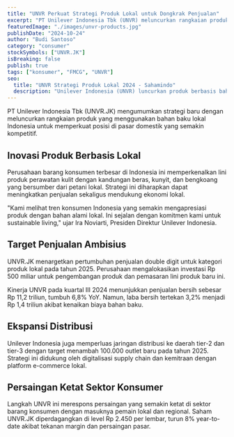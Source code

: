 ```yaml
---
title: "UNVR Perkuat Strategi Produk Lokal untuk Dongkrak Penjualan"
excerpt: "PT Unilever Indonesia Tbk (UNVR) meluncurkan rangkaian produk berbasis bahan lokal untuk meningkatkan penjualan di tengah persaingan ketat sektor konsumer."
featuredImage: "./images/unvr-products.jpg"
publishDate: "2024-10-24"
author: "Budi Santoso"
category: "consumer"
stockSymbols: ["UNVR.JK"]
isBreaking: false
publish: true
tags: ["konsumer", "FMCG", "UNVR"]
seo:
  title: "UNVR Strategi Produk Lokal 2024 - Sahamindo"
  description: "Unilever Indonesia (UNVR) luncurkan produk berbasis bahan lokal untuk tingkatkan penjualan"
---
```


PT Unilever Indonesia Tbk (UNVR.JK) mengumumkan strategi baru dengan meluncurkan rangkaian produk yang menggunakan bahan baku lokal Indonesia untuk memperkuat posisi di pasar domestik yang semakin kompetitif.

## Inovasi Produk Berbasis Lokal

Perusahaan barang konsumen terbesar di Indonesia ini memperkenalkan lini produk perawatan kulit dengan kandungan beras, kunyit, dan bengkoang yang bersumber dari petani lokal. Strategi ini diharapkan dapat meningkatkan penjualan sekaligus mendukung ekonomi lokal.

"Kami melihat tren konsumen Indonesia yang semakin mengapresiasi produk dengan bahan alami lokal. Ini sejalan dengan komitmen kami untuk sustainable living," ujar Ira Noviarti, Presiden Direktur Unilever Indonesia.

## Target Penjualan Ambisius

UNVR.JK menargetkan pertumbuhan penjualan double digit untuk kategori produk lokal pada tahun 2025. Perusahaan mengalokasikan investasi Rp 500 miliar untuk pengembangan produk dan pemasaran lini produk baru ini.

Kinerja UNVR pada kuartal III 2024 menunjukkan penjualan bersih sebesar Rp 11,2 triliun, tumbuh 6,8% YoY. Namun, laba bersih tertekan 3,2% menjadi Rp 1,4 triliun akibat kenaikan biaya bahan baku.

## Ekspansi Distribusi

Unilever Indonesia juga memperluas jaringan distribusi ke daerah tier-2 dan tier-3 dengan target menambah 100.000 outlet baru pada tahun 2025. Strategi ini didukung oleh digitalisasi supply chain dan kemitraan dengan platform e-commerce lokal.

## Persaingan Ketat Sektor Konsumer

Langkah UNVR ini merespons persaingan yang semakin ketat di sektor barang konsumen dengan masuknya pemain lokal dan regional. Saham UNVR.JK diperdagangkan di level Rp 2.450 per lembar, turun 8% year-to-date akibat tekanan margin dan persaingan pasar.